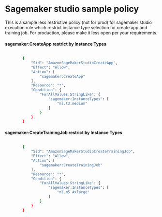 # Sagemaker studio sample policy

This is a sample less restrictive policy (not for prod) for sagemaker studio execution role which restrict instance type selection for create app and training job. For production, please make it less open per your requirements.

#### sagemaker:CreateApp restrict by Instance Types

```bash

        {
            "Sid": "AmazonSageMakerStudioCreateApp",
            "Effect": "Allow",
            "Action": [
                "sagemaker:CreateApp"
            ],
            "Resource": "*",
            "Condition": {
                "ForAllValues:StringLike": {
                    "sagemaker:InstanceTypes": [
                        "ml.t3.medium"
                    ]
                }
            }
        }

```

#### sagemaker:CreateTrainingJob restrict by Instance Types

```bash

        {
            "Sid": "AmazonSageMakerStudioCreateTrainingJob",
            "Effect": "Allow",
            "Action": [
                "sagemaker:CreateTrainingJob"
            ],
            "Resource": "*",
            "Condition": {
                "ForAllValues:StringLike": {
                    "sagemaker:InstanceTypes": [
                        "ml.m5.4xlarge"
                    ]
                }
            }
        }

```